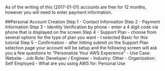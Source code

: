 As of the writing of this (2017-01-01) accounts are free for 12 months, however you will need to enter payment information.

##Personal Account Creation
Step 1 - Contact Information
Step 2 - Payment Information
Step 3 - Identity Verification by phone
	- enter a 4 digit code via phone that is displayed on the screen
Step 4 - Support Plan
	- choose from several options for the type of plan you want
	- I selected Basic for this tutorial
Step 5 - Confirmation
	- after hitting submit on the Support Plan selection page your account will be setup and the following screen will ask you a few questions to "Personalize Your AWS Experience"
	- Use Case: Website
	- Job Role: Developer / Engineer
	- Industry: Other
	- Organization: Self Employed
	- What are you using AWS for: Personal Use



